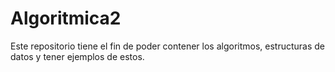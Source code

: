 # Algoritmica2
Este repositorio tiene el fin de poder contener los algoritmos, estructuras de datos y tener ejemplos de estos.

